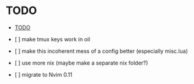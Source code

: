 # TODO

<!--toc:start-->

- [TODO](#todo)

<!--toc:end-->

- \[ \] make tmux keys work in oil

- \[ \] make this incoherent mess of a config better (especially misc.lua)

- \[ \] use more nix (maybe make a separate nix folder?)

- \[ \] migrate to Nvim 0.11
